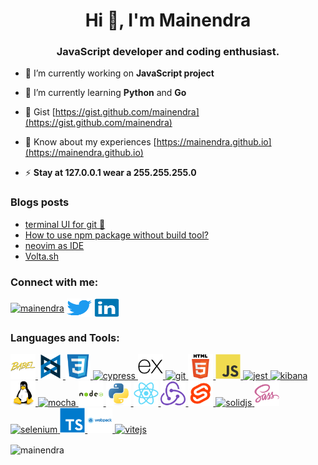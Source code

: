 <h1 align="center">Hi 👋, I'm Mainendra</h1>
<h3 align="center">JavaScript developer and coding enthusiast.</h3>

- 🔭 I’m currently working on **JavaScript project**

- 🌱 I’m currently learning **Python** and **Go**

- 📝 Gist [https://gist.github.com/mainendra](https://gist.github.com/mainendra)

- 📄 Know about my experiences [https://mainendra.github.io](https://mainendra.github.io)

- ⚡ **Stay at 127.0.0.1 wear a 255.255.255.0**

### Blogs posts
<!-- BLOG-POST-LIST:START -->
- [terminal UI for git 🤩](https://dev.to/mainendra/terminal-ui-for-git-283p)
- [How to use npm package without build tool?](https://dev.to/mainendra/how-to-use-npm-package-without-build-tool-5dil)
- [neovim as IDE](https://dev.to/mainendra/neovim-as-ide-1cnp)
- [Volta.sh](https://dev.to/mainendra/volta-sh-4037)
<!-- BLOG-POST-LIST:END -->

<h3 align="left">Connect with me:</h3>
<p align="left">
<a href="https://dev.to/mainendra" target="blank"><img align="center" src="https://www.vectorlogo.zone/logos/devto/devto-icon.svg" alt="mainendra" height="60" width="80" /></a>
<a href="https://twitter.com/mainendrap" target="blank"><img align="center" src="https://github.com/devicons/devicon/blob/master/icons/twitter/twitter-original.svg" alt="mainendrap" height="30" width="40" /></a>
<a href="https://linkedin.com/in/mainendra" target="blank"><img align="center" src="https://github.com/devicons/devicon/blob/master/icons/linkedin/linkedin-original.svg" alt="mainendra" height="30" width="40" /></a>
</p>

<h3 align="left">Languages and Tools:</h3>
<p align="left">
	<a href="https://babeljs.io/" target="_blank"> <img src="https://github.com/devicons/devicon/blob/master/icons/babel/babel-original.svg" alt="babel" width="40" height="40" /> </a>
	<a href="https://backbonejs.org" target="_blank"> <img src="https://github.com/devicons/devicon/blob/master/icons/backbonejs/backbonejs-original.svg" alt="backbonejs" width="40" height="40" /> </a>
	<a href="https://www.w3schools.com/css/" target="_blank"> <img src="https://github.com/devicons/devicon/blob/master/icons/css3/css3-original.svg" alt="css3" width="40" height="40" /> </a>
	<a href="https://www.cypress.io" target="_blank"> <img src="https://raw.githubusercontent.com/simple-icons/simple-icons/6e46ec1fc23b60c8fd0d2f2ff46db82e16dbd75f/icons/cypress.svg" alt="cypress" width="40" height="40" /> </a>
	<a href="https://expressjs.com" target="_blank"> <img src="https://github.com/devicons/devicon/blob/master/icons/express/express-original.svg" alt="express" width="40" height="40" /> </a>
	<a href="https://git-scm.com/" target="_blank"> <img src="https://www.vectorlogo.zone/logos/git-scm/git-scm-icon.svg" alt="git" width="40" height="40" /> </a>
	<a href="https://www.w3.org/html/" target="_blank"> <img src="https://github.com/devicons/devicon/blob/master/icons/html5/html5-original-wordmark.svg" alt="html5" width="40" height="40" /> </a>
	<a href="https://developer.mozilla.org/en-US/docs/Web/JavaScript" target="_blank"> <img src="https://github.com/devicons/devicon/blob/master/icons/javascript/javascript-original.svg" alt="javascript" width="40" height="40" /> </a>
	<a href="https://jestjs.io" target="_blank"> <img src="https://www.vectorlogo.zone/logos/jestjsio/jestjsio-icon.svg" alt="jest" width="40" height="40" /> </a>
	<a href="https://www.elastic.co/kibana" target="_blank"> <img src="https://www.vectorlogo.zone/logos/elasticco_kibana/elasticco_kibana-icon.svg" alt="kibana" width="40" height="40" /> </a>
	<a href="https://www.linux.org/" target="_blank"> <img src="https://github.com/devicons/devicon/blob/master/icons/linux/linux-original.svg" alt="linux" width="40" height="40" /> </a>
	<a href="https://mochajs.org" target="_blank"> <img src="https://www.vectorlogo.zone/logos/mochajs/mochajs-icon.svg" alt="mocha" width="40" height="40" /> </a>
	<a href="https://nodejs.org" target="_blank"> <img src="https://github.com/devicons/devicon/blob/master/icons/nodejs/nodejs-original-wordmark.svg" alt="nodejs" width="40" height="40" /> </a>
	<a href="https://www.python.org" target="_blank"> <img src="https://github.com/devicons/devicon/blob/master/icons/python/python-original.svg" alt="python" width="40" height="40" /> </a>
	<a href="https://reactjs.org/" target="_blank"> <img src="https://github.com/devicons/devicon/blob/master/icons/react/react-original.svg" alt="react" width="40" height="40" /> </a>
	<a href="https://redux.js.org" target="_blank"> <img src="https://github.com/devicons/devicon/blob/master/icons/redux/redux-original.svg" alt="redux" width="40" height="40" /> </a>
	<a href="https://svelte.dev/" target="_blank"> <img src="https://raw.githubusercontent.com/sveltejs/branding/master/svelte-logo.svg" alt="svelte" width="40" height="40" /> </a>
	<a href="https://www.solidjs.com/" target="_blank"> <img src="https://www.solidjs.com/img/logo/without-wordmark/logo.svg" alt="solidjs" width="40" height="40" /> </a>
	<a href="https://sass-lang.com" target="_blank"> <img src="https://github.com/devicons/devicon/blob/master/icons/sass/sass-original.svg" alt="sass" width="40" height="40" /> </a>
	<a href="https://www.selenium.dev" target="_blank"> <img src="https://raw.githubusercontent.com/detain/svg-logos/780f25886640cef088af994181646db2f6b1a3f8/svg/selenium-logo.svg" alt="selenium" width="40" height="40" /> </a>
	<a href="https://www.typescriptlang.org/" target="_blank"> <img src="https://github.com/devicons/devicon/blob/master/icons/typescript/typescript-original.svg" alt="typescript" width="40" height="40" /> </a>
	<a href="https://webpack.js.org" target="_blank"> <img src="https://github.com/devicons/devicon/blob/master/icons/webpack/webpack-original-wordmark.svg" alt="webpack" width="40" height="40" /> </a>
	<a href="https://vitejs.dev" target="_blank"> <img src="https://github.com/vitejs/vite/blob/main/docs/public/logo.svg" alt="vitejs" width="40" height="40" /> </a>
</p>

<p><img align="center" src="https://github-readme-stats.vercel.app/api/top-langs?username=mainendra&show_icons=true&locale=en&layout=compact" alt="mainendra" /></p>
